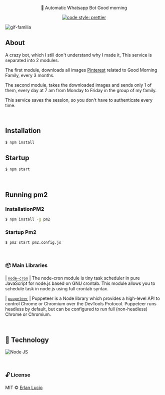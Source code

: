 <p align="center">🎾 Automatic Whatsapp Bot Good morning
</p>

<p align="center">

  <a href="#badge">
    <img alt="code style: prettier" src="https://img.shields.io/badge/code_style-prettier-ff69b4.svg?style=flat-square"></a>
  <a href="https://gitter.im/jlongster/prettier"></a>
</p>

![gif-familia](https://user-images.githubusercontent.com/47280551/79169776-afd09a80-7dc3-11ea-88d2-dc736592e58f.gif)

## About

A crazy bot, which I still don't understand why I made it, This service is separated into 2 modules.

The first module, downloads all images
[Pinterest](https://br.pinterest.com/raimunda5181/bom-dia)
related to Good Morning Family, every 3 months.

The second module, takes the downloaded images and sends only
1 of them, every day at 7 am from Monday to Friday in the group
of my family.

This service saves the session, so you don't have to authenticate every time.

<br>

## Installation

```sh
$ npm install

```

## Startup

```sh
$ npm start

```

<br>

## Running pm2

### InstallationPM2

```sh
$ npm install -g pm2

```

### Startup Pm2

```sh
$ pm2 start pm2.config.js

```

<br>

### 📦 Main Libraries

| [`node-cron`](https://www.npmjs.com/package/node-cron) | The node-cron module is tiny task scheduler in pure JavaScript for node.js based on GNU crontab. This module allows you to schedule task in node.js using full crontab syntax.

| [`puppeteer`](https://www.npmjs.com/package/puppeteer) | Puppeteer is a Node library which provides a high-level API to control Chrome or Chromium over the DevTools Protocol. Puppeteer runs headless by default, but can be configured to run full (non-headless) Chrome or Chromium.

<br>

## 🚀 Technology

![Node JS](https://user-images.githubusercontent.com/47280551/71610252-16f87500-2b6e-11ea-87bc-35c52cf94391.png)

<br>

### 🔓 License

MIT © [Erlan Lucio](https://www.linkedin.com/in/erlanlucio/)
